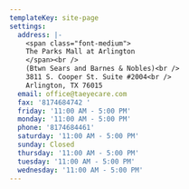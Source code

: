 ```yaml
---
templateKey: site-page
settings:
  address: |-
    <span class="font-medium">
    The Parks Mall at Arlington
    </span><br />
    (Btwn Sears and Barnes & Nobles)<br />
    3811 S. Cooper St. Suite #2004<br />
    Arlington, TX 76015
  email: office@taeyecare.com
  fax: '8174684742 '
  friday: '11:00 AM - 5:00 PM'
  monday: '11:00 AM - 5:00 PM'
  phone: '8174684461'
  saturday: '11:00 AM - 5:00 PM'
  sunday: Closed
  thursday: '11:00 AM - 5:00 PM'
  tuesday: '11:00 AM - 5:00 PM'
  wednesday: '11:00 AM - 5:00 PM'
---
```


